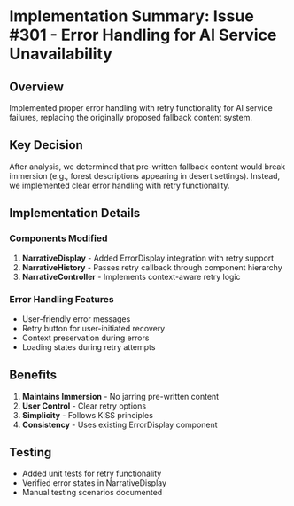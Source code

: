 # Implementation Summary: Issue #301 - Error Handling for AI Service Unavailability

## Overview
Implemented proper error handling with retry functionality for AI service failures, replacing the originally proposed fallback content system.

## Key Decision
After analysis, we determined that pre-written fallback content would break immersion (e.g., forest descriptions appearing in desert settings). Instead, we implemented clear error handling with retry functionality.

## Implementation Details

### Components Modified
1. **NarrativeDisplay** - Added ErrorDisplay integration with retry support
2. **NarrativeHistory** - Passes retry callback through component hierarchy
3. **NarrativeController** - Implements context-aware retry logic

### Error Handling Features
- User-friendly error messages
- Retry button for user-initiated recovery
- Context preservation during errors
- Loading states during retry attempts

## Benefits
1. **Maintains Immersion** - No jarring pre-written content
2. **User Control** - Clear retry options
3. **Simplicity** - Follows KISS principles
4. **Consistency** - Uses existing ErrorDisplay component

## Testing
- Added unit tests for retry functionality
- Verified error states in NarrativeDisplay
- Manual testing scenarios documented
